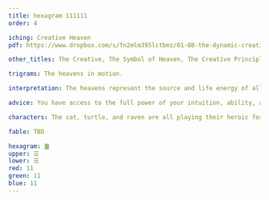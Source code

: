 ```yaml
---
title: hexagram 111111
order: 4

iching: Creative Heaven
pdf: https://www.dropbox.com/s/fn2mlm395lctbmz/01-08-the-dynamic-creative.pdf?dl=0

other_titles: The Creative, The Symbol of Heaven, The Creative Principle, Force, The Key, Creativity, The Originating, Creative Power, Primal Power, Yang, The Life Force, Kundalini

trigrams: The heavens in motion.

interpretation: The heavens represent the source and life energy of all things. Clouds form and rain pours down giving life to everything in nature. 

advice: You have access to the full power of your intuition, ability, and wisdom to create (and/or destroy) what you feel is necessary. The timing is right to do this now. 

characters: The cat, turtle, and raven are all playing their heroic forms, and merge to form a chimera.

fable: TBD

hexagram: ䷀
upper: ☰
lower: ☰
red: 11
green: 11
blue: 11
---
```


